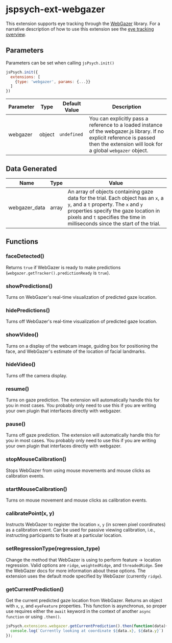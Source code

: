 # jspsych-ext-webgazer

This extension supports eye tracking through the [WebGazer](https://webgazer.cs.brown.edu/) library. For a narrative description of how to use this extension see the [eye tracking overview](/overview/eye-tracking.md).

## Parameters

Parameters can be set when calling `jsPsych.init()`

```js
jsPsych.init({
  extensions: [
    {type: 'webgazer', params: {...}}
  ]
})
```

Parameter | Type | Default Value | Description
----------|------|---------------|------------
webgazer  | object | `undefined` | You can explicitly pass a reference to a loaded instance of the webgazer.js library. If no explicit reference is passed then the extension will look for a global `webgazer` object.

## Data Generated

Name | Type | Value
-----|------|------
webgazer_data | array | An array of objects containing gaze data for the trial. Each object has an `x`, a `y`, and a `t` property. The `x` and `y` properties specify the gaze location in pixels and `t` specifies the time in milliseconds since the start of the trial.

## Functions

### faceDetected()

Returns `true` if WebGazer is ready to make predictions (`webgazer.getTracker().predictionReady` is `true`).

### showPredictions()

Turns on WebGazer's real-time visualization of predicted gaze location.

### hidePredictions()

Turns off WebGazer's real-time visualization of predicted gaze location.

### showVideo()

Turns on a display of the webcam image, guiding box for positioning the face, and WebGazer's estimate of the location of facial landmarks.

### hideVideo()

Turns off the camera display.

### resume()

Turns on gaze prediction. The extension will automatically handle this for you in most cases. You probably only need to use this if you are writing your own plugin that interfaces directly with webgazer.

### pause()

Turns off gaze prediction. The extension will automatically handle this for you in most cases. You probably only need to use this if you are writing your own plugin that interfaces directly with webgazer.

### stopMouseCalibration()

Stops WebGazer from using mouse movements and mouse clicks as calibration events.

### startMouseCalibration()

Turns on mouse movement and mouse clicks as calibration events.

### calibratePoint(x, y)

Instructs WebGazer to register the location `x`, `y` (in screen pixel coordinates) as a calibration event. Can be used for passive viewing calibration, i.e., instructing participants to fixate at a particular location.

### setRegressionType(regression_type)

Change the method that WebGazer is using to perform feature -> location regression. Valid options are `ridge`, `weightedRidge`, and `threadedRidge`. See the WebGazer docs for more information about these options.
The extension uses the default mode specified by WebGazer (currently `ridge`).

### getCurrentPrediction()

Get the current predicted gaze location from WebGazer. Returns an object with `x`, `y`, and `eyeFeature` properties. This function is asynchronus, so proper use requires either the `await` keyword in the context of another `async function` or using `.then()`. 

```js
jsPsych.extensions.webgazer.getCurrentPrediction().then(function(data){
  console.log(`Currently looking at coordinate ${data.x}, ${data.y}`)
});
```

